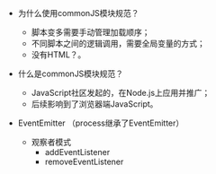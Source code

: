 * 为什么使用commonJS模块规范？
  * 脚本变多需要手动管理加载顺序；
  * 不同脚本之间的逻辑调用，需要全局变量的方式；
  * 没有HTML？。

* 什么是commonJS模块规范？
  * JavaScript社区发起的，在Node.js上应用并推广；
  * 后续影响到了浏览器端JavaScript。 

* EventEmitter （process继承了EventEmitter）
  * 观察者模式
    * addEventListener
    * removeEventListener